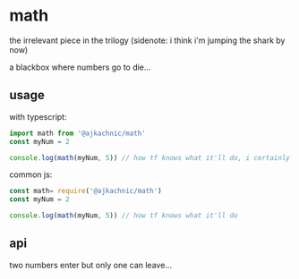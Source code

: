 # math

the irrelevant piece in the trilogy (sidenote: i think i'm jumping the shark by now)

a blackbox where numbers go to die...

## usage

with typescript:

```typescript
import math from '@ajkachnic/math'
const myNum = 2

console.log(math(myNum, 5)) // how tf knows what it'll do, i certainly don't
```

common js:

```javascript
const math= require('@ajkachnic/math')
const myNum = 2

console.log(math(myNum, 5)) // how tf knows what it'll do
```

## api

two numbers enter but only one can leave...
